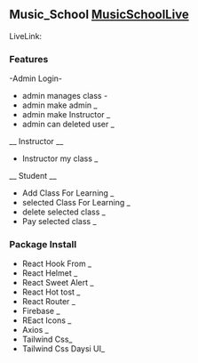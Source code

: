 ## Music_School [MusicSchoolLive](https://music-school-9e40b.web.app/)

LiveLink: 

### Features
-Admin Login-
- admin manages class -
- admin make admin _
- admin make Instructor _
- admin can deleted user _

__ Instructor __
- Instructor my class  _

__ Student __
- Add Class For Learning _
- selected Class For Learning _
- delete selected class _
- Pay selected class _

### Package Install

- React Hook From _ 
- React Helmet _ 
- React Sweet Alert _ 
- React Hot tost _ 
- React Router _ 
- Firebase _ 
- REact Icons _ 
- Axios _ 
- Tailwind Css_
- Tailwind Css Daysi UI_
